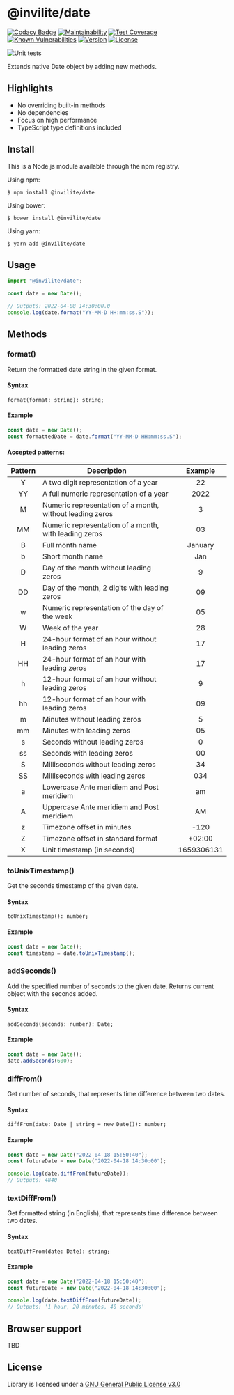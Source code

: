 # @invilite/date
[![Codacy Badge](https://app.codacy.com/project/badge/Grade/8449157170aa4b85bf9a2c9697c49fad)](https://www.codacy.com/gh/Invilite/date/dashboard?utm_source=github.com&amp;utm_medium=referral&amp;utm_content=Invilite/date&amp;utm_campaign=Badge_Grade)
[![Maintainability](https://api.codeclimate.com/v1/badges/54f496f7eafa0dbde44b/maintainability)](https://codeclimate.com/github/Invilite/date/maintainability)
[![Test Coverage](https://api.codeclimate.com/v1/badges/54f496f7eafa0dbde44b/test_coverage)](https://codeclimate.com/github/Invilite/date/test_coverage)
[![Known Vulnerabilities](https://snyk.io/test/github/invilite/date/badge.svg)](https://snyk.io/test/github/invilite/date)
[![Version](https://img.shields.io/badge/dynamic/json?color=brightgreen&label=version&query=version&url=https%3A%2F%2Fraw.githubusercontent.com%2FInvilite%2Fdate%2Fmaster%2Fpackage.json)](https://github.com/Invilite/date/blob/master/package.json)
[![License](https://img.shields.io/badge/license-GPL--3.0-blue)](https://github.com/Invilite/date/blob/master/LICENSE)

![Unit tests](https://github.com/invilite/date/actions/workflows/unit.js.yml/badge.svg?branch=master)

Extends native Date object by adding new methods.

## Highlights
- No overriding built-in methods
- No dependencies
- Focus on high performance
- TypeScript type definitions included

## Install
This is a Node.js module available through the npm registry.

Using npm:
```shell
$ npm install @invilite/date
```

Using bower:
```shell
$ bower install @invilite/date
```

Using yarn:
```shell
$ yarn add @invilite/date
```

## Usage

```typescript
import "@invilite/date";

const date = new Date();

// Outputs: 2022-04-08 14:30:00.0
console.log(date.format("YY-MM-D HH:mm:ss.S"));
```

## Methods

### format()
Return the formatted date string in the given format.

#### Syntax
```
format(format: string): string;
```

#### Example
```typescript
const date = new Date();
const formattedDate = date.format("YY-MM-D HH:mm:ss.S");
```

#### Accepted patterns:
| Pattern | Description                                              |  Example   |
|:-------:|----------------------------------------------------------|:----------:|
|    Y    | A two digit representation of a year                     |     22     |
|   YY    | A full numeric representation of a year                  |    2022    |
|    M    | Numeric representation of a month, without leading zeros |     3      |
|   MM    | Numeric representation of a month, with leading zeros    |     03     |
|    B    | Full month name                                          |  January   |
|    b    | Short month name                                         |    Jan     |
|    D    | Day of the month without leading zeros                   |     9      |
|   DD    | Day of the month, 2 digits with leading zeros            |     09     |
|    w    | Numeric representation of the day of the week            |     05     |
|    W    | Week of the year                                         |     28     |
|    H    | 24-hour format of an hour without leading zeros          |     17     |
|   HH    | 24-hour format of an hour with leading zeros             |     17     |
|    h    | 12-hour format of an hour without leading zeros          |     9      |
|   hh    | 12-hour format of an hour with leading zeros             |     09     |
|    m    | Minutes without leading zeros                            |     5      |
|   mm    | Minutes with leading zeros                               |     05     |
|    s    | Seconds without leading zeros                            |     0      |
|   ss    | Seconds with leading zeros                               |     00     |
|    S    | Milliseconds without leading zeros                       |     34     |
|   SS    | Milliseconds with leading zeros                          |    034     |
|    a    | Lowercase Ante meridiem and Post meridiem                |     am     |
|    A    | Uppercase Ante meridiem and Post meridiem                |     AM     |
|    z    | Timezone offset in minutes                               |    -120    |
|    Z    | Timezone offset in standard format                       |   +02:00   |
|    X    | Unit timestamp (in seconds)                              | 1659306131 |

### toUnixTimestamp()
Get the seconds timestamp of the given date.

#### Syntax
```
toUnixTimestamp(): number;
```

#### Example
```typescript
const date = new Date();
const timestamp = date.toUnixTimestamp();
```

### addSeconds()
Add the specified number of seconds to the given date. Returns current object with the seconds added.

#### Syntax
```
addSeconds(seconds: number): Date;
```

#### Example
```typescript
const date = new Date();
date.addSeconds(600);
```

### diffFrom()
Get number of seconds, that represents time difference between two dates.

#### Syntax
```
diffFrom(date: Date | string = new Date()): number;
```

#### Example
```typescript
const date = new Date("2022-04-18 15:50:40");
const futureDate = new Date("2022-04-18 14:30:00");

console.log(date.diffFrom(futureDate));
// Outputs: 4840
```

### textDiffFrom()
Get formatted string (in English), that represents time difference between two dates.

#### Syntax
```
textDiffFrom(date: Date): string;
```

#### Example
```typescript
const date = new Date("2022-04-18 15:50:40");
const futureDate = new Date("2022-04-18 14:30:00");

console.log(date.textDiffFrom(futureDate));
// Outputs: '1 hour, 20 minutes, 40 seconds'
```

## Browser support
TBD

## License
Library is licensed under a [GNU General Public License v3.0](https://github.com/Invilite/date/blob/master/LICENSE)
